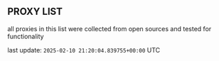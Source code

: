 ## PROXY LIST

all proxies in this list were collected from open sources and tested for functionality

last update: `2025-02-10 21:20:04.839755+00:00` UTC